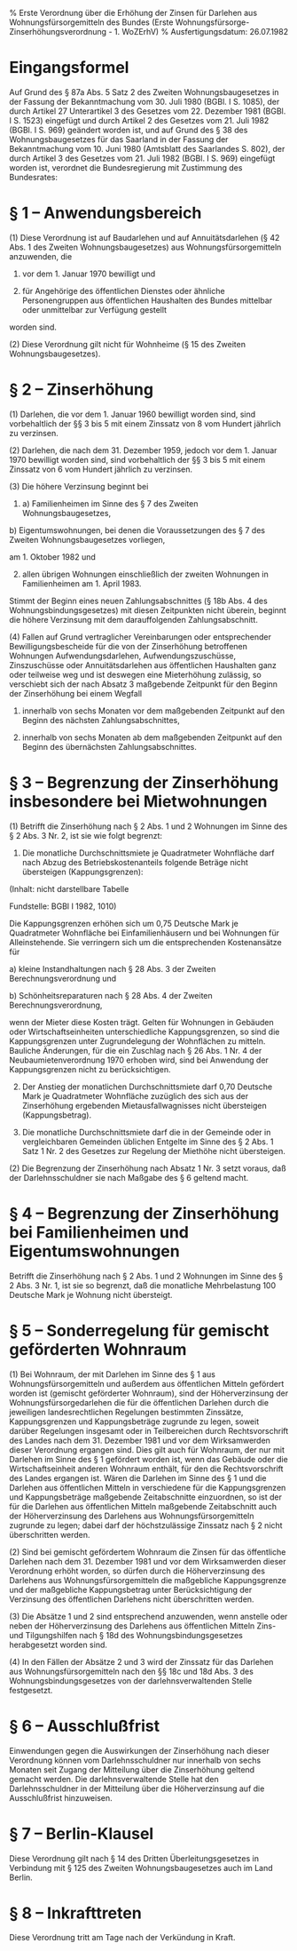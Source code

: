 % Erste Verordnung über die Erhöhung der Zinsen für Darlehen aus Wohnungsfürsorgemitteln des Bundes  (Erste Wohnungsfürsorge-Zinserhöhungsverordnung - 1. WoZErhV)
% Ausfertigungsdatum: 26.07.1982
 
# Eingangsformel

Auf Grund des § 87a Abs. 5 Satz 2 des Zweiten Wohnungsbaugesetzes in der Fassung der Bekanntmachung vom 30. Juli 1980 (BGBl. I S. 1085), der durch Artikel 27 Unterartikel 3 des Gesetzes vom 22. Dezember 1981 (BGBl. I S. 1523) eingefügt und durch Artikel 2 des Gesetzes vom 21. Juli 1982 (BGBl. I S. 969) geändert worden ist, und auf Grund des § 38 des Wohnungsbaugesetzes für das Saarland in der Fassung der Bekanntmachung vom 10. Juni 1980 (Amtsblatt des Saarlandes S. 802), der durch Artikel 3 des Gesetzes vom 21. Juli 1982 (BGBl. I S. 969) eingefügt worden ist, verordnet die Bundesregierung mit Zustimmung des Bundesrates:

# § 1 – Anwendungsbereich

(1) Diese Verordnung ist auf Baudarlehen und auf Annuitätsdarlehen (§ 42 Abs. 1 des Zweiten Wohnungsbaugesetzes) aus Wohnungsfürsorgemitteln anzuwenden, die

1. vor dem 1. Januar 1970 bewilligt und

2. für Angehörige des öffentlichen Dienstes oder ähnliche Personengruppen aus öffentlichen Haushalten des Bundes mittelbar oder unmittelbar zur Verfügung gestellt

worden sind.

(2) Diese Verordnung gilt nicht für Wohnheime (§ 15 des Zweiten Wohnungsbaugesetzes).

# § 2 – Zinserhöhung

(1) Darlehen, die vor dem 1. Januar 1960 bewilligt worden sind, sind vorbehaltlich der §§ 3 bis 5 mit einem Zinssatz von 8 vom Hundert jährlich zu verzinsen.

(2) Darlehen, die nach dem 31. Dezember 1959, jedoch vor dem 1. Januar 1970 bewilligt worden sind, sind vorbehaltlich der §§ 3 bis 5 mit einem Zinssatz von 6 vom Hundert jährlich zu verzinsen.

(3) Die höhere Verzinsung beginnt bei

1. a) Familienheimen im Sinne des § 7 des Zweiten Wohnungsbaugesetzes,

b) Eigentumswohnungen, bei denen die Voraussetzungen des § 7 des Zweiten Wohnungsbaugesetzes vorliegen,

am 1. Oktober 1982 und

2. allen übrigen Wohnungen einschließlich der zweiten Wohnungen in Familienheimen am 1. April 1983.

Stimmt der Beginn eines neuen Zahlungsabschnittes (§ 18b Abs. 4 des Wohnungsbindungsgesetzes) mit diesen Zeitpunkten nicht überein, beginnt die höhere Verzinsung mit dem darauffolgenden Zahlungsabschnitt.

(4) Fallen auf Grund vertraglicher Vereinbarungen oder entsprechender Bewilligungsbescheide für die von der Zinserhöhung betroffenen Wohnungen Aufwendungsdarlehen, Aufwendungszuschüsse, Zinszuschüsse oder Annuitätsdarlehen aus öffentlichen Haushalten ganz oder teilweise weg und ist deswegen eine Mieterhöhung zulässig, so verschiebt sich der nach Absatz 3 maßgebende Zeitpunkt für den Beginn der Zinserhöhung bei einem Wegfall

1. innerhalb von sechs Monaten vor dem maßgebenden Zeitpunkt auf den Beginn des nächsten Zahlungsabschnittes,

2. innerhalb von sechs Monaten ab dem maßgebenden Zeitpunkt auf den Beginn des übernächsten Zahlungsabschnittes.

# § 3 – Begrenzung der Zinserhöhung insbesondere bei Mietwohnungen

(1) Betrifft die Zinserhöhung nach § 2 Abs. 1 und 2 Wohnungen im Sinne des § 2 Abs. 3 Nr. 2, ist sie wie folgt begrenzt:

1. Die monatliche Durchschnittsmiete je Quadratmeter Wohnfläche darf nach Abzug des Betriebskostenanteils folgende Beträge nicht übersteigen (Kappungsgrenzen):

  
(Inhalt: nicht darstellbare Tabelle

Fundstelle: BGBl I 1982, 1010)

Die Kappungsgrenzen erhöhen sich um 0,75 Deutsche Mark je Quadratmeter Wohnfläche bei Einfamilienhäusern und bei Wohnungen für Alleinstehende. Sie verringern sich um die entsprechenden Kostenansätze für

a) kleine Instandhaltungen nach § 28 Abs. 3 der Zweiten Berechnungsverordnung und

b) Schönheitsreparaturen nach § 28 Abs. 4 der Zweiten Berechnungsverordnung,

wenn der Mieter diese Kosten trägt. Gelten für Wohnungen in Gebäuden oder Wirtschaftseinheiten unterschiedliche Kappungsgrenzen, so sind die Kappungsgrenzen unter Zugrundelegung der Wohnflächen zu mitteln. Bauliche Änderungen, für die ein Zuschlag nach § 26 Abs. 1 Nr. 4 der Neubaumietenverordnung 1970 erhoben wird, sind bei Anwendung der Kappungsgrenzen nicht zu berücksichtigen.

2. Der Anstieg der monatlichen Durchschnittsmiete darf 0,70 Deutsche Mark je Quadratmeter Wohnfläche zuzüglich des sich aus der Zinserhöhung ergebenden Mietausfallwagnisses nicht übersteigen (Kappungsbetrag).

3. Die monatliche Durchschnittsmiete darf die in der Gemeinde oder in vergleichbaren Gemeinden üblichen Entgelte im Sinne des § 2 Abs. 1 Satz 1 Nr. 2 des Gesetzes zur Regelung der Miethöhe nicht übersteigen.

(2) Die Begrenzung der Zinserhöhung nach Absatz 1 Nr. 3 setzt voraus, daß der Darlehnsschuldner sie nach Maßgabe des § 6 geltend macht.

# § 4 – Begrenzung der Zinserhöhung bei Familienheimen und Eigentumswohnungen

Betrifft die Zinserhöhung nach § 2 Abs. 1 und 2 Wohnungen im Sinne des § 2 Abs. 3 Nr. 1, ist sie so begrenzt, daß die monatliche Mehrbelastung 100 Deutsche Mark je Wohnung nicht übersteigt.

# § 5 – Sonderregelung für gemischt geförderten Wohnraum

(1) Bei Wohnraum, der mit Darlehen im Sinne des § 1 aus Wohnungsfürsorgemitteln und außerdem aus öffentlichen Mitteln gefördert worden ist (gemischt geförderter Wohnraum), sind der Höherverzinsung der Wohnungsfürsorgedarlehen die für die öffentlichen Darlehen durch die jeweiligen landesrechtlichen Regelungen bestimmten Zinssätze, Kappungsgrenzen und Kappungsbeträge zugrunde zu legen, soweit darüber Regelungen insgesamt oder in Teilbereichen durch Rechtsvorschrift des Landes nach dem 31. Dezember 1981 und vor dem Wirksamwerden dieser Verordnung ergangen sind. Dies gilt auch für Wohnraum, der nur mit Darlehen im Sinne des § 1 gefördert worden ist, wenn das Gebäude oder die Wirtschaftseinheit anderen Wohnraum enthält, für den die Rechtsvorschrift des Landes ergangen ist. Wären die Darlehen im Sinne des § 1 und die Darlehen aus öffentlichen Mitteln in verschiedene für die Kappungsgrenzen und Kappungsbeträge maßgebende Zeitabschnitte einzuordnen, so ist der für die Darlehen aus öffentlichen Mitteln maßgebende Zeitabschnitt auch der Höherverzinsung des Darlehens aus Wohnungsfürsorgemitteln zugrunde zu legen; dabei darf der höchstzulässige Zinssatz nach § 2 nicht überschritten werden.

(2) Sind bei gemischt gefördertem Wohnraum die Zinsen für das öffentliche Darlehen nach dem 31. Dezember 1981 und vor dem Wirksamwerden dieser Verordnung erhöht worden, so dürfen durch die Höherverzinsung des Darlehens aus Wohnungsfürsorgemitteln die maßgebliche Kappungsgrenze und der maßgebliche Kappungsbetrag unter Berücksichtigung der Verzinsung des öffentlichen Darlehens nicht überschritten werden.

(3) Die Absätze 1 und 2 sind entsprechend anzuwenden, wenn anstelle oder neben der Höherverzinsung des Darlehens aus öffentlichen Mitteln Zins- und Tilgungshilfen nach § 18d des Wohnungsbindungsgesetzes herabgesetzt worden sind.

(4) In den Fällen der Absätze 2 und 3 wird der Zinssatz für das Darlehen aus Wohnungsfürsorgemitteln nach den §§ 18c und 18d Abs. 3 des Wohnungsbindungsgesetzes von der darlehnsverwaltenden Stelle festgesetzt.

# § 6 – Ausschlußfrist

Einwendungen gegen die Auswirkungen der Zinserhöhung nach dieser Verordnung können vom Darlehnsschuldner nur innerhalb von sechs Monaten seit Zugang der Mitteilung über die Zinserhöhung geltend gemacht werden. Die darlehnsverwaltende Stelle hat den Darlehnsschuldner in der Mitteilung über die Höherverzinsung auf die Ausschlußfrist hinzuweisen.

# § 7 – Berlin-Klausel

Diese Verordnung gilt nach § 14 des Dritten Überleitungsgesetzes in Verbindung mit § 125 des Zweiten Wohnungsbaugesetzes auch im Land Berlin.

# § 8 – Inkrafttreten

Diese Verordnung tritt am Tage nach der Verkündung in Kraft.
